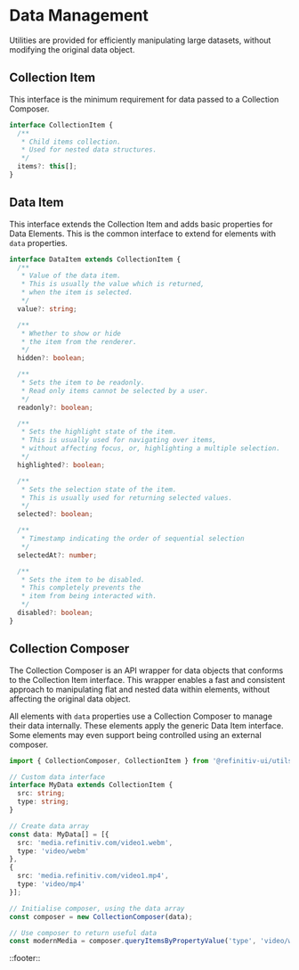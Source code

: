 <!--
type: page
title: Data Management
location: ./custom-components/utils/data-management
layout: default
-->



# Data Management

Utilities are provided for efficiently manipulating large datasets, without modifying the original data object.

## Collection Item

This interface is the minimum requirement for data passed to a Collection Composer.

``` ts
interface CollectionItem {
  /**
   * Child items collection.
   * Used for nested data structures.
   */
  items?: this[];
}
```

## Data Item

This interface extends the Collection Item and adds basic properties for Data Elements. This is the common interface to extend for elements with `data` properties.

``` ts
interface DataItem extends CollectionItem {
  /**
   * Value of the data item.
   * This is usually the value which is returned,
   * when the item is selected.
   */
  value?: string;

  /**
   * Whether to show or hide
   * the item from the renderer.
   */
  hidden?: boolean;

  /**
   * Sets the item to be readonly.
   * Read only items cannot be selected by a user.
   */
  readonly?: boolean;

  /**
   * Sets the highlight state of the item.
   * This is usually used for navigating over items,
   * without affecting focus, or, highlighting a multiple selection.
   */
  highlighted?: boolean;

  /**
   * Sets the selection state of the item.
   * This is usually used for returning selected values.
   */
  selected?: boolean;

  /**
   * Timestamp indicating the order of sequential selection
   */
  selectedAt?: number;

  /**
   * Sets the item to be disabled.
   * This completely prevents the
   * item from being interacted with.
   */
  disabled?: boolean;
}
```

## Collection Composer

The Collection Composer is an API wrapper for data objects that conforms to the Collection Item interface. This wrapper enables a fast and consistent approach to manipulating flat and nested data within elements, without affecting the original data object.

All elements with `data` properties use a Collection Composer to manage their data internally. These elements apply the generic Data Item interface. Some elements may even support being controlled using an external composer.

```ts
import { CollectionComposer, CollectionItem } from '@refinitiv-ui/utils';

// Custom data interface
interface MyData extends CollectionItem {
  src: string;
  type: string;
}

// Create data array
const data: MyData[] = [{
  src: 'media.refinitiv.com/video1.webm',
  type: 'video/webm'
},
{
  src: 'media.refinitiv.com/video1.mp4',
  type: 'video/mp4'
}];

// Initialise composer, using the data array
const composer = new CollectionComposer(data);

// Use composer to return useful data
const modernMedia = composer.queryItemsByPropertyValue('type', 'video/webm');
```

::footer::
